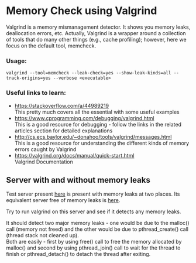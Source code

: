 # Memory Check using Valgrind

Valgrind is a memory mismanagement detector. It shows you memory leaks, deallocation errors, etc. Actually, Valgrind is a wrapper around a collection of tools that do many other things (e.g., cache profiling); however, here we focus on the default tool, memcheck.

### Usage:

```
valgrind --tool=memcheck --leak-check=yes --show-leak-kinds=all --track-origins=yes --verbose <executable>
```

### Useful links to learn:

- https://stackoverflow.com/a/44989219  
  This pretty much covers all the essential with some useful examples
- https://www.cprogramming.com/debugging/valgrind.html  
  This is a good resource for debugging - follow the links in the related articles section for detailed explanations
- http://cs.ecs.baylor.edu/~donahoo/tools/valgrind/messages.html  
  This is a good resource for understanding the different kinds of memory errors caught by Valgrind
- https://valgrind.org/docs/manual/quick-start.html  
  Valgrind Documentation

## Server with and without memory leaks

Test server present [here](./test_server_with_leaks.c) is present with memory leaks at two places. Its equivalent server free of memory leaks is [here](../test_server.c).

Try to run valgrind on this server and see if it detects any memory leaks.

It should detect two major memory leaks - one would be due to the malloc() call (memory not freed) and the other would be due to pthread_create() call (thread stack not cleaned up).  
Both are easily - first by using free() call to free the memory allocated by malloc() and second by using pthread_join() call to wait for the thread to finish or pthread_detach() to detach the thread after exiting.
